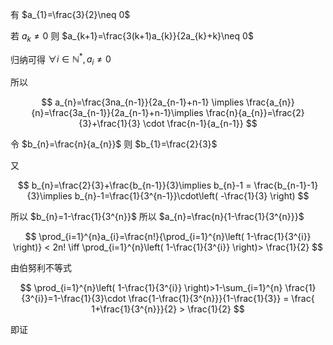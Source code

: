 有 $a_{1}=\frac{3}{2}\neq 0$

若 $a_{k}\neq 0$ 则 $a_{k+1}=\frac{3(k+1)a_{k}}{2a_{k}+k}\neq 0$

归纳可得 $\forall i \in \mathbb{N}^{*}, a_{i}\neq 0$

所以

$$
a_{n}=\frac{3na_{n-1}}{2a_{n-1}+n-1} \implies \frac{a_{n}}{n}=\frac{3a_{n-1}}{2a_{n-1}+n-1}\implies \frac{n}{a_{n}}=\frac{2}{3}+\frac{1}{3} \cdot \frac{n-1}{a_{n-1}}
$$

令 $b_{n}=\frac{n}{a_{n}}$ 则 $b_{1}=\frac{2}{3}$

又

$$
b_{n}=\frac{2}{3}+\frac{b_{n-1}}{3}\implies b_{n}-1 = \frac{b_{n-1}-1}{3}\implies b_{n}-1=\frac{1}{3^{n-1}}\cdot\left( -\frac{1}{3} \right)
$$

所以 $b_{n}=1-\frac{1}{3^{n}}$ 所以 $a_{n}=\frac{n}{1-\frac{1}{3^{n}}}$

$$
\prod_{i=1}^{n}a_{i}=\frac{n!}{\prod_{i=1}^{n}\left( 1-\frac{1}{3^{i}} \right)} < 2n! \iff \prod_{i=1}^{n}\left( 1-\frac{1}{3^{i}} \right)> \frac{1}{2}
$$

由伯努利不等式

$$
\prod_{i=1}^{n}\left( 1-\frac{1}{3^{i}} \right)>1-\sum_{i=1}^{n} \frac{1}{3^{i}}=1-\frac{1}{3}\cdot \frac{1-\frac{1}{3^{n}}}{1-\frac{1}{3}} = \frac{ 1+\frac{1}{3^{n}}}{2} > \frac{1}{2}
$$

即证